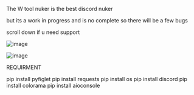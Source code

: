 The W tool nuker is the best discord nuker

but its a work in progress and is no complete so there will be a few bugs

scroll down if u need support
 
 
 ![image](https://github.com/Junderscore1/W-tools-nuker/assets/162769094/2782e25d-edf3-446e-b50a-8ef3e2279e6d)

![image](https://github.com/Junderscore1/W-tools-nuker/assets/162769094/218bf8b0-a2e5-4033-9bc2-3d526b24d7e2)



REQUIRMENT

pip install pyfiglet
pip install requests
pip install os
pip install discord
pip install colorama
pip install aioconsole

